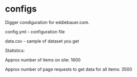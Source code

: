 # configs
Digger condiguration for eddiebauer.com.

config.yml - configuration file

data.csv - sample of dataset you get

Statistics:

Approx number of items on site: 1600

Approx number of page requests to get data for all items: 3500

